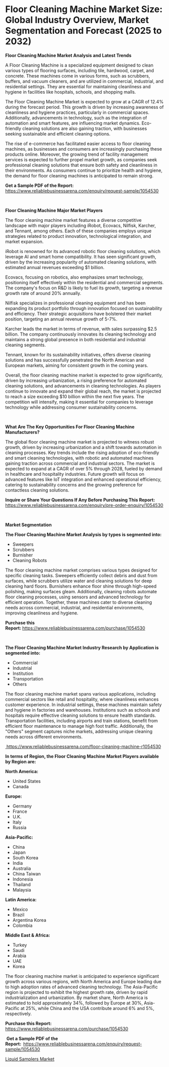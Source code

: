 <p><h1>Floor Cleaning Machine Market Size: Global Industry Overview, Market Segmentation and Forecast (2025 to 2032)</h1></p><p><strong>Floor Cleaning Machine Market Analysis and Latest Trends</strong></p>
<p><p>A Floor Cleaning Machine is a specialized equipment designed to clean various types of flooring surfaces, including tile, hardwood, carpet, and concrete. These machines come in various forms, such as scrubbers, buffers, and vacuum cleaners, and are utilized in commercial, industrial, and residential settings. They are essential for maintaining cleanliness and hygiene in facilities like hospitals, schools, and shopping malls.</p><p>The Floor Cleaning Machine Market is expected to grow at a CAGR of 12.4% during the forecast period. This growth is driven by increasing awareness of cleanliness and hygiene practices, particularly in commercial spaces. Additionally, advancements in technology, such as the integration of automation and smart features, are influencing market dynamics. Eco-friendly cleaning solutions are also gaining traction, with businesses seeking sustainable and efficient cleaning options. </p><p>The rise of e-commerce has facilitated easier access to floor cleaning machines, as businesses and consumers are increasingly purchasing these products online. Moreover, the growing trend of facility management services is expected to further propel market growth, as companies seek professional cleaning solutions that ensure both safety and cleanliness in their environments. As consumers continue to prioritize health and hygiene, the demand for floor cleaning machines is anticipated to remain strong.</p></p>
<p><strong>Get a Sample PDF of the Report:&nbsp;</strong> <a href="https://www.reliablebusinessarena.com/enquiry/request-sample/1054530?utm_campaign=2175&utm_medium=2&utm_source=Github&utm_content=ia&utm_term=10042025&utm_id=floor-cleaning-machine">https://www.reliablebusinessarena.com/enquiry/request-sample/1054530</a></p>
<p>&nbsp;</p>
<p><strong>Floor Cleaning Machine Major Market Players</strong></p>
<p><p>The floor cleaning machine market features a diverse competitive landscape with major players including iRobot, Ecovacs, Nilfisk, Karcher, and Tennant, among others. Each of these companies employs unique strategies related to product innovation, technological integration, and market expansion.</p><p>iRobot is renowned for its advanced robotic floor cleaning solutions, which leverage AI and smart home compatibility. It has seen significant growth, driven by the increasing popularity of automated cleaning solutions, with estimated annual revenues exceeding $1 billion.</p><p>Ecovacs, focusing on robotics, also emphasizes smart technology, positioning itself effectively within the residential and commercial segments. The company's focus on R&D is likely to fuel its growth, targeting a revenue growth rate of around 20% annually.</p><p>Nilfisk specializes in professional cleaning equipment and has been expanding its product portfolio through innovation focused on sustainability and efficiency. Their strategic acquisitions have bolstered their market position, targeting an annual revenue growth of 5-7%.</p><p>Karcher leads the market in terms of revenue, with sales surpassing $2.5 billion. The company continuously innovates its cleaning technology and maintains a strong global presence in both residential and industrial cleaning segments.</p><p>Tennant, known for its sustainability initiatives, offers diverse cleaning solutions and has successfully penetrated the North American and European markets, aiming for consistent growth in the coming years.</p><p>Overall, the floor cleaning machine market is expected to grow significantly, driven by increasing urbanization, a rising preference for automated cleaning solutions, and advancements in cleaning technologies. As players continue to innovate and expand their global reach, the market is projected to reach a size exceeding $10 billion within the next five years. The competition will intensify, making it essential for companies to leverage technology while addressing consumer sustainability concerns.</p></p>
<p>&nbsp;</p>
<p><strong>What Are The Key Opportunities For Floor Cleaning Machine Manufacturers?</strong></p>
<p><p>The global floor cleaning machine market is projected to witness robust growth, driven by increasing urbanization and a shift towards automation in cleaning processes. Key trends include the rising adoption of eco-friendly and smart cleaning technologies, with robotic and automated machines gaining traction across commercial and industrial sectors. The market is expected to expand at a CAGR of over 5% through 2028, fueled by demand in healthcare and hospitality industries. Future growth will focus on advanced features like IoT integration and enhanced operational efficiency, catering to sustainability concerns and the growing preference for contactless cleaning solutions.</p></p>
<p><strong>Inquire or Share Your Questions If Any Before Purchasing This Report:</strong> <a href="https://www.reliablebusinessarena.com/enquiry/pre-order-enquiry/1054530?utm_campaign=2175&utm_medium=2&utm_source=Github&utm_content=ia&utm_term=10042025&utm_id=floor-cleaning-machine">https://www.reliablebusinessarena.com/enquiry/pre-order-enquiry/1054530</a></p>
<p>&nbsp;</p>
<p><strong>Market Segmentation</strong></p>
<p><strong>The Floor Cleaning Machine Market Analysis by types is segmented into:</strong></p>
<p><ul><li>Sweepers</li><li>Scrubbers</li><li>Burnisher</li><li>Cleaning Robots</li></ul></p>
<p><p>The floor cleaning machine market comprises various types designed for specific cleaning tasks. Sweepers efficiently collect debris and dust from surfaces, while scrubbers utilize water and cleaning solutions for deep cleaning hard floors. Burnishers enhance floor shine through high-speed polishing, making surfaces gleam. Additionally, cleaning robots automate floor cleaning processes, using sensors and advanced technology for efficient operation. Together, these machines cater to diverse cleaning needs across commercial, industrial, and residential environments, improving cleanliness and hygiene.</p></p>
<p><strong>Purchase this Report:&nbsp;</strong><a href="https://www.reliablebusinessarena.com/purchase/1054530?utm_campaign=2175&utm_medium=2&utm_source=Github&utm_content=ia&utm_term=10042025&utm_id=floor-cleaning-machine">https://www.reliablebusinessarena.com/purchase/1054530</a></p>
<p>&nbsp;</p>
<p><strong>The Floor Cleaning Machine Market Industry Research by Application is segmented into:</strong></p>
<p><ul><li>Commercial</li><li>Industrial</li><li>Institution</li><li>Transportation</li><li>Others</li></ul></p>
<p><p>The floor cleaning machine market spans various applications, including commercial sectors like retail and hospitality, where cleanliness enhances customer experience. In industrial settings, these machines maintain safety and hygiene in factories and warehouses. Institutions such as schools and hospitals require effective cleaning solutions to ensure health standards. Transportation facilities, including airports and train stations, benefit from efficient floor maintenance to manage high foot traffic. Additionally, the "Others" segment captures niche markets, addressing unique cleaning needs across different environments.</p></p>
<p><a href="https://www.reliablebusinessarena.com/floor-cleaning-machine-r1054530?utm_campaign=2175&utm_medium=2&utm_source=Github&utm_content=ia&utm_term=10042025&utm_id=floor-cleaning-machine">&nbsp;https://www.reliablebusinessarena.com/floor-cleaning-machine-r1054530</a></p>
<p><strong>In terms of Region, the Floor Cleaning Machine Market Players available by Region are:</strong></p>
<p>
    <p> <strong> North America: </strong>
        <ul>
            <li>United States</li>
            <li>Canada</li>
        </ul>
        </p> 
    <p> <strong> Europe: </strong>
        <ul>
            <li>Germany</li>
            <li>France</li>
            <li>U.K.</li>
            <li>Italy</li>
            <li>Russia</li>
        </ul>
        </p> 
    <p> <strong> Asia-Pacific: </strong>
        <ul>
            <li>China</li>
            <li>Japan</li>
            <li>South Korea</li>
            <li>India</li>
            <li>Australia</li>
            <li>China Taiwan</li>
            <li>Indonesia</li>
            <li>Thailand</li>
            <li>Malaysia</li>
        </ul>
        </p> 
    <p> <strong> Latin America: </strong>
        <ul>
            <li>Mexico</li>
            <li>Brazil</li>
            <li>Argentina Korea</li>
            <li>Colombia</li>
        </ul>
        </p> 
    <p> <strong> Middle East & Africa: </strong>
        <ul>
            <li>Turkey</li>
            <li>Saudi</li>
            <li>Arabia</li>
            <li>UAE</li>
            <li>Korea</li>
        </ul>
    </p>
    </p>
<p><p>The floor cleaning machine market is anticipated to experience significant growth across various regions, with North America and Europe leading due to high adoption rates of advanced cleaning technology. The Asia-Pacific region is projected to exhibit the highest growth rate, driven by rapid industrialization and urbanization. By market share, North America is estimated to hold approximately 34%, followed by Europe at 30%, Asia-Pacific at 25%, while China and the USA contribute around 6% and 5%, respectively.</p></p>
<p><strong>Purchase this Report: </strong><a href="https://www.reliablebusinessarena.com/purchase/1054530?utm_campaign=2175&utm_medium=2&utm_source=Github&utm_content=ia&utm_term=10042025&utm_id=floor-cleaning-machine">https://www.reliablebusinessarena.com/purchase/1054530</a></p>
<p>&nbsp;<strong>Get a Sample PDF of the Report:&nbsp;&nbsp;</strong><a href="https://www.reliablebusinessarena.com/enquiry/request-sample/1054530?utm_campaign=2175&utm_medium=2&utm_source=Github&utm_content=ia&utm_term=10042025&utm_id=floor-cleaning-machine">https://www.reliablebusinessarena.com/enquiry/request-sample/1054530</a></p>
<p><strong></strong></p>
<p><p><a href="https://github.com/mynaoanes/Market-Research-Report-List-1/blob/main/liquid-samplers-market.md?utm_campaign=2175&utm_medium=2&utm_source=Github&utm_content=ia&utm_term=10042025&utm_id=floor-cleaning-machine">Liquid Samplers Market</a></p></p>